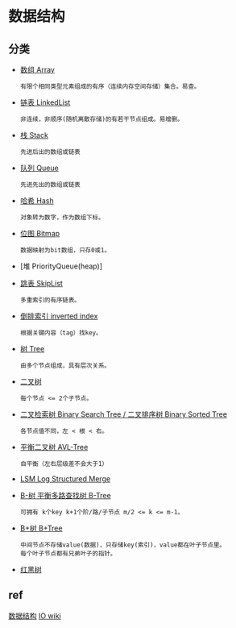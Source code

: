 # 数据结构

## 分类

- [数组 Array](ds-array.md)  

      有限个相同类型元素组成的有序（连续内存空间存储）集合。易查。

- [链表 LinkedList](ds-linkedlist.md)  

      非连续，非顺序(随机离散存储)的有若干节点组成。易增删。

- [栈 Stack](ds-stack.md)  

      先进后出的数组或链表

- [队列 Queue](ds-queue.md)

      先进先出的数组或链表

- [哈希 Hash](ds-hash.md)

      对象转为数字，作为数组下标。

- [位图 Bitmap](ds-bitmap.md)

      数据映射为bit数组，只存0或1。

- [堆 PriorityQueue(heap)]

- [跳表 SkipList](ds-skiplist.md)

      多重索引的有序链表。

- [倒排索引 inverted index](ds-inverted-index.md)

      根据关键内容（tag）找key。

- [树 Tree](ds-tree.md)

      由多个节点组成，具有层次关系。

- [二叉树](ds-binary-tree.md)

      每个节点 <= 2个子节点。

- [二叉检索树 Binary Search Tree / 二叉排序树 Binary Sorted Tree](ds-binary-search-tree.md)

      各节点值不同，左 < 根 < 右。

- [平衡二叉树 AVL-Tree](ds-AVL-tree.md)

      自平衡（左右层级差不会大于1）

- [LSM Log Structured Merge](ds-LSM.md)

- [B-树 平衡多路查找树 B-Tree](ds-b-tree.md)

      可拥有 k个key k+1个阶/路/子节点 m/2 <= k <= m-1。

- [B+树 B+Tree](ds-b+tree.md)

      中间节点不存储value(数据)，只存储key(索引)，value都在叶子节点里。
      每个叶子节点都有兄弟叶子的指针。

- [红黑树](ds-rbtree.md)  

## ref

[数据结构](ref/data-struct.md)
[IO wiki](https://oi-wiki.org/ds/)
